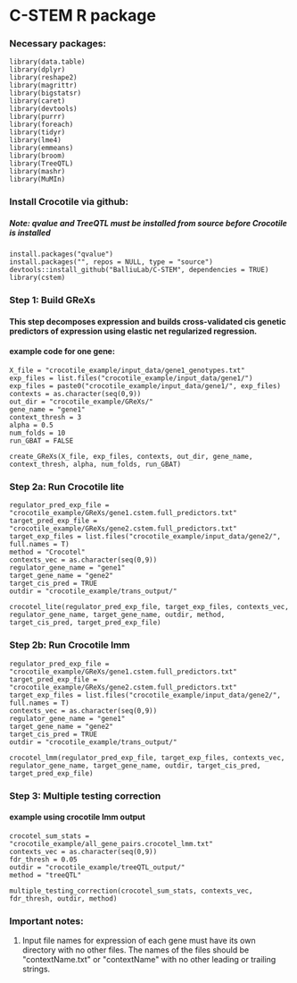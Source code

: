 # C-STEM R package


### Necessary packages:
```
library(data.table) 
library(dplyr) 
library(reshape2) 
library(magrittr) 
library(bigstatsr)
library(caret) 
library(devtools) 
library(purrr) 
library(foreach)
library(tidyr)
library(lme4)
library(emmeans)
library(broom)
library(TreeQTL)
library(mashr)
library(MuMIn)
```

### Install Crocotile via github:
##### Note: qvalue and TreeQTL must be installed from source before Crocotile is installed 
```
install.packages("qvalue")
install.packages("", repos = NULL, type = "source")
devtools::install_github("BalliuLab/C-STEM", dependencies = TRUE)
library(cstem)
```

### Step 1: Build GReXs
#### This step decomposes expression and builds cross-validated cis genetic predictors of expression using elastic net regularized regression.

#### example code for one gene:
```
X_file = "crocotile_example/input_data/gene1_genotypes.txt"
exp_files = list.files("crocotile_example/input_data/gene1/")
exp_files = paste0("crocotile_example/input_data/gene1/", exp_files)
contexts = as.character(seq(0,9))
out_dir = "crocotile_example/GReXs/"
gene_name = "gene1"
context_thresh = 3
alpha = 0.5
num_folds = 10
run_GBAT = FALSE

create_GReXs(X_file, exp_files, contexts, out_dir, gene_name, context_thresh, alpha, num_folds, run_GBAT)
```

### Step 2a: Run Crocotile lite
```
regulator_pred_exp_file = "crocotile_example/GReXs/gene1.cstem.full_predictors.txt"
target_pred_exp_file = "crocotile_example/GReXs/gene2.cstem.full_predictors.txt"
target_exp_files = list.files("crocotile_example/input_data/gene2/", full.names = T)
method = "Crocotel"
contexts_vec = as.character(seq(0,9))
regulator_gene_name = "gene1"
target_gene_name = "gene2"
target_cis_pred = TRUE
outdir = "crocotile_example/trans_output/"

crocotel_lite(regulator_pred_exp_file, target_exp_files, contexts_vec, regulator_gene_name, target_gene_name, outdir, method, target_cis_pred, target_pred_exp_file)
```

### Step 2b: Run Crocotile lmm
```
regulator_pred_exp_file = "crocotile_example/GReXs/gene1.cstem.full_predictors.txt"
target_pred_exp_file = "crocotile_example/GReXs/gene2.cstem.full_predictors.txt"
target_exp_files = list.files("crocotile_example/input_data/gene2/", full.names = T)
contexts_vec = as.character(seq(0,9))
regulator_gene_name = "gene1"
target_gene_name = "gene2"
target_cis_pred = TRUE
outdir = "crocotile_example/trans_output/"

crocotel_lmm(regulator_pred_exp_file, target_exp_files, contexts_vec, regulator_gene_name, target_gene_name, outdir, target_cis_pred, target_pred_exp_file)
```

### Step 3: Multiple testing correction
#### example using crocotile lmm output
```
crocotel_sum_stats = "crocotile_example/all_gene_pairs.crocotel_lmm.txt"
contexts_vec = as.character(seq(0,9))
fdr_thresh = 0.05
outdir = "crocotile_example/treeQTL_output/"
method = "treeQTL"

multiple_testing_correction(crocotel_sum_stats, contexts_vec, fdr_thresh, outdir, method)

```

### Important notes:
1. Input file names for expression of each gene must have its own directory with no other files. The names of the files should be "contextName.txt" or "contextName" with no other leading or trailing strings.









